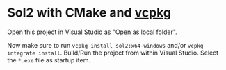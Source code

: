 # Sol2 with CMake and [vcpkg](https://github.com/microsoft/vcpkg)

Open this project in Visual Studio as "Open as local folder".

Now make sure to run `vcpkg install sol2:x64-windows` and/or `vcpkg integrate install`.
Build/Run the project from within Visual Studio. Select the `*.exe` file as startup item.